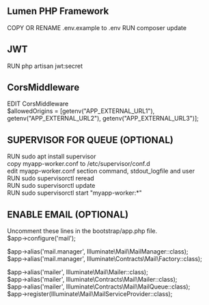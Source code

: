 ## Lumen PHP Framework
COPY OR RENAME .env.example to .env
RUN composer update

## JWT
RUN php artisan jwt:secret

## CorsMiddleware
EDIT CorsMiddleware<br>
$allowedOrigins = [getenv("APP_EXTERNAL_URL1"), getenv("APP_EXTERNAL_URL2"), getenv("APP_EXTERNAL_URL3")];

## SUPERVISOR FOR QUEUE (OPTIONAL)
RUN sudo apt install supervisor<br>
copy myapp-worker.conf to /etc/supervisor/conf.d<br>
edit myapp-worker.conf section command, stdout_logfile and user<br>
RUN sudo supervisorctl reread<br>
RUN sudo supervisorctl update<br>
RUN sudo supervisorctl start "myapp-worker:*"

## ENABLE EMAIL (OPTIONAL)
Uncomment these lines in the bootstrap/app.php file.<br>
$app->configure('mail');<br>

$app->alias('mail.manager', Illuminate\Mail\MailManager::class);<br>
$app->alias('mail.manager', Illuminate\Contracts\Mail\Factory::class);<br>

$app->alias('mailer', Illuminate\Mail\Mailer::class);<br>
$app->alias('mailer', Illuminate\Contracts\Mail\Mailer::class);<br>
$app->alias('mailer', Illuminate\Contracts\Mail\MailQueue::class);<br>
$app->register(Illuminate\Mail\MailServiceProvider::class);<br>